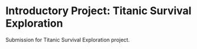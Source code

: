 <h1> Introductory Project: Titanic Survival Exploration</h1>

Submission for Titanic Survival Exploration project.
